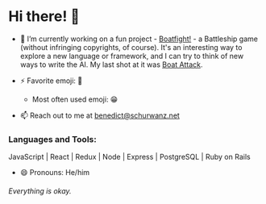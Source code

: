 # Hi there! 👋

- 🔭 I’m currently working on a fun project - [Boatfight!](https://github.com/benedictSchurwanz/boatfight) - a Battleship game (without infringing copyrights, of course). It's an interesting way to explore a new language or framework, and I can try to think of new ways to write the AI. My last shot at it was [Boat Attack](https://github.com/benedictSchurwanz/boatattack). 

- ⚡ Favorite emoji: 🤔  
  - Most often used emoji: 😁

- 📫 Reach out to me at [benedict@schurwanz.net](mailto:benedict@schurwanz.net)


### Languages and Tools:
JavaScript | React | Redux | Node | Express | PostgreSQL | Ruby on Rails

- 😄 Pronouns: He/him

###### Everything is okay.
